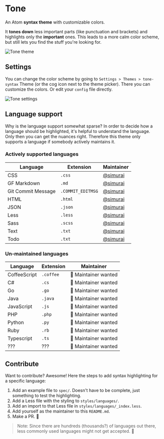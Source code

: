 # Tone

An Atom __syntax theme__ with customizable colors.

It __tones down__ less important parts (like punctuation and brackets) and highlights only the __important__ ones. This leads to a more calm color scheme, but still lets you find the stuff you're looking for.

![Tone theme](https://cloud.githubusercontent.com/assets/378023/26292529/a9713500-3ef1-11e7-8dae-28a391bbc5d7.png)


## Settings

You can change the color scheme by going to `Settings > Themes > tone-syntax` Theme (or the cog icon next to the theme picker). There you can customize the colors. Or edit your `config` file directly.

![Tone settings](https://cloud.githubusercontent.com/assets/378023/26289237/307eb036-3ed9-11e7-9b53-f6aae56a7fac.png)


## Language support

Why is the language support somewhat sparse? In order to decide how a language should be highlighted, it's helpful to understand the language. Only then you can get the nuances right. Therefore this theme only supports a language if somebody actively maintains it.

### Actively supported languages

Language | Extension | Maintainer
--- | --- | ---
CSS | `.css` | [@simurai](https://github.com/simurai)
GF Markdown | `.md` | [@simurai](https://github.com/simurai)
Git Commit Message | `.COMMIT_EDITMSG` | [@simurai](https://github.com/simurai)
HTML | `.html` | [@simurai](https://github.com/simurai)
JSON | `.json` | [@simurai](https://github.com/simurai)
Less | `.less` | [@simurai](https://github.com/simurai)
Sass | `.scss` | [@simurai](https://github.com/simurai)
Text | `.txt` | [@simurai](https://github.com/simurai)
Todo | `.txt` | [@simurai](https://github.com/simurai)

### Un-maintained languages

Language | Extension | Maintainer
--- | --- | ---
CoffeeScript | `.coffee` | :wave: Maintainer wanted
C# | `.cs` | :wave: Maintainer wanted
Go | `.go` | :wave: Maintainer wanted
Java | `.java` | :wave: Maintainer wanted
JavaScript | `.js` | :wave: Maintainer wanted
PHP | `.php` | :wave: Maintainer wanted
Python | `.py` | :wave: Maintainer wanted
Ruby | `.rb` | :wave: Maintainer wanted
Typescript | `.ts` | :wave: Maintainer wanted
??? | ??? | :wave: Maintainer wanted


## Contribute

Want to contribute? Awesome! Here the steps to add syntax highlighting for a specific language:

1. Add an example file to `spec/`. Doesn't have to be complete, just something to test the highlighting.
2. Add a Less file with the styling to `styles/languages/`.
3. Add an import to that Less file in `styles/languages/_index.less`.
4. Add yourself as the maintainer to this `README.md`.
5. Make a PR. :tada:

> Note: Since there are hundreds (thousands?) of languages out there, less commonly used languages might not get accepted. :bow:
